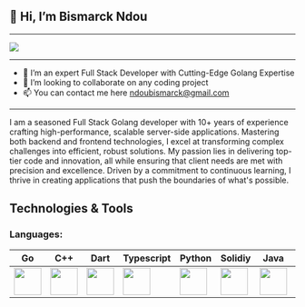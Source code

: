 ## 👋 Hi, I’m Bismarck Ndou

---
![](https://komarev.com/ghpvc/?username=ndoubismarck&color=007bfc&abbreviated=true&style=for-the-badge&label=Profile%20Views)

---
- 👀 I’m an expert Full Stack Developer with Cutting-Edge Golang Expertise
- 💞️ I’m looking to collaborate on any coding project
- 📫 You can contact me here ndoubismarck@gmail.com

---
I am a seasoned Full Stack Golang developer with 10+ years of experience crafting high-performance, scalable server-side applications. Mastering both backend and frontend technologies, I excel at transforming complex challenges into efficient, robust solutions. My passion lies in delivering top-tier code and innovation, all while ensuring that client needs are met with precision and excellence. Driven by a commitment to continuous learning, I thrive in creating applications that push the boundaries of what's possible.

## Technologies & Tools

### Languages:

| Go | C++ | Dart |Typescript | Python | Solidiy | Java | PHP
|---|---|---|---|---|---|---|---|
| <img src="https://cdn.jsdelivr.net/gh/devicons/devicon@latest/icons/go/go-original-wordmark.svg" width="48" height="48"/> | <img src="https://cdn.jsdelivr.net/gh/devicons/devicon@latest/icons/cplusplus/cplusplus-plain.svg" width="48" height="48"/> | <img src="https://cdn.jsdelivr.net/gh/devicons/devicon@latest/icons/dart/dart-plain.svg" width="48" height="48"/> | <img src="https://cdn.jsdelivr.net/gh/devicons/devicon@latest/icons/typescript/typescript-original.svg" width="48" height="48"/> | <img src="https://cdn.jsdelivr.net/gh/devicons/devicon@latest/icons/python/python-original.svg" width="48" height="48"/> | <img src="https://cdn.jsdelivr.net/gh/devicons/devicon@latest/icons/solidity/solidity-original.svg" width="48" height="48"/> | <img src="https://cdn.jsdelivr.net/gh/devicons/devicon@latest/icons/java/java-original.svg" width="48" height="48"/> | <img src="https://cdn.jsdelivr.net/gh/devicons/devicon@latest/icons/php/php-plain.svg" width="48" height="48"/>

